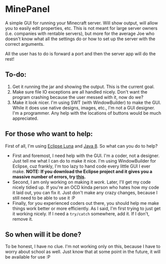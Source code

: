 # MinePanel
A simple GUI for running your Minecraft server. Will show output, will allow you to easily edit properties, etc.
This is not meant for large server owners (i.e. companies with rentable servers), but more for the average Joe who doesn't know what all the settings do or how to set up the server with the correct arguments.

All the user has to do is forward a port and then the server app will do the rest!

## To-do:
1. Get it running the jar and showing the output. This is the current goal.
2. Make sure file IO exceptions are all handled nicely. Don't want the program crashing because the user messed with it, now do we?
3. Make it look nicer. I'm using SWT (with WindowBuilder) to make the GUI. While it does use native designs, images, etc., I'm not a GUI designer. I'm a programmer. Any help with the locations of buttons would be much appreciated.

## For those who want to help:
First of all, I'm using [Eclipse Luna](http://www.eclipse.org) and [Java 8](https://www.java.com/en/).
So what can you do to help?
- First and foremost, I need help with the GUI. I'm a coder, not a designer. Just tell me what I can do to make it nice. I'm using WindowBuilder for Eclipse, cuz frankly, I'm too lazy to hand code every little GUI I ever make. **NOTE: If you download the Eclipse project and it gives you a massive number of errors, try [this](http://wiki.eclipse.org/JFace#Create_the_Eclipse_SWT.2FJFace_Project).**
- Second, I am only working on making it *work*. Later, I'll get my code nicely tidied up. If you're an OCD kinda person who hates how my code it laid out, you can fix it. Just don't make any crazy changes, because I still need to be able to use it :P
- Finally, for you experienced coders out there, you should help me make things work better or more efficiently. As I said, I'm first trying to just get it working nicely. If I need a `try/catch` somewhere, add it. If I don't, remove it.

## So when will it be done?
To be honest, I have no clue. I'm not working only on this, because I have to worry about school as well. Just know that at some point in the future, it will be available for use :P
